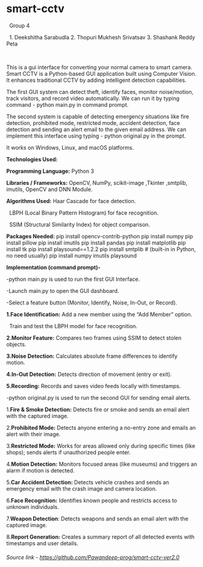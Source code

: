 #            smart-cctv

                                          Group 4

                                1. Deekshitha Sarabudla
                                2. Thopuri Mukhesh Srivatsav
                                3. Shashank Reddy Peta

 

This is a gui interface for converting your normal camera to smart camera. Smart CCTV is a Python-based GUI application built using Computer Vision. It enhances traditional CCTV by adding intelligent detection capabilities.



The first GUI system can detect theft, identify faces, monitor noise/motion, track visitors, and record video automatically. We can run it by typing  command  - python main.py in command prompt.



The second system is capable of detecting emergency situations like fire detection, prohibited mode, restricted mode, accident detection, face detection  and sending an alert email to the given email address. We can implement this interface using  typing - python original.py in the prompt.



It works on Windows, Linux, and macOS platforms.



**Technologies Used:**



**Programming Language:**        Python 3

**Libraries / Frameworks:**      OpenCV, NumPy, scikit-image ,Tkinter ,smtplib, imutils, OpenCV and DNN Module.



**Algorithms Used:** Haar Cascade for face detection.

                 LBPH (Local Binary Pattern Histogram) for face recognition.

                 SSIM (Structural Similarity Index) for object comparison.


**Packages Needed:**
pip install opencv-contrib-python
pip install numpy
pip install pillow
pip install imutils
pip install pandas
pip install matplotlib
pip install tk
pip install playsound==1.2.2
pip install smtplib   # (built-in in Python, no need usually)
pip install numpy imutils playsound





**Implementation (command prompt)-**

-python main.py  is used to run the first GUI Interface.

-Launch main.py to open the GUI dashboard.



-Select a feature button (Monitor, Identify, Noise, In-Out, or Record).

**1.Face Identification:**  Add a new member using the “Add Member” option.

                      Train and test the LBPH model for face recognition.



**2.Monitor Feature:**   Compares two frames using SSIM to detect stolen objects.



**3.Noise Detection:**   Calculates absolute frame differences to identify motion.



**4.In-Out Detection:**  Detects direction of movement (entry or exit).



**5.Recording:**         Records and saves video feeds locally with timestamps.





-python original.py is used to run the second GUI for sending email alerts.



1\.**Fire \& Smoke Detection:** Detects fire or smoke and sends an email alert with the captured image.



2\.**Prohibited Mode:**        Detects anyone entering a no-entry zone and emails an alert with their image.



3\.**Restricted Mode:**        Works for areas allowed only during specific times (like shops); sends alerts if unauthorized people enter.



4\.**Motion Detection:**       Monitors focused areas (like museums) and triggers an alarm if motion is detected.



5\.**Car Accident Detection:** Detects vehicle crashes and sends an emergency email with the crash image and camera location.



6\.**Face Recognition:**       Identifies known people and restricts access to unknown individuals.



7\.**Weapon Detection**:       Detects weapons and sends an email alert with the captured image.



8\.**Report Generation:**      Creates a summary report of all detected events with timestamps and user details.









###### Source link - https://github.com/Pawandeep-prog/smart-cctv-ver2.0

